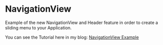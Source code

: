 # NavigationView

Example of the new NavigationView and Header feature in order to create a sliding menu to your Application.  

You can see the Tutorial here in my blog: <a href='http://lbbento.com/index.php/2015/08/02/drawer-layoutrecyclerview-new-navigation-view-and-header-feature/'> NavigationView Example </a>
